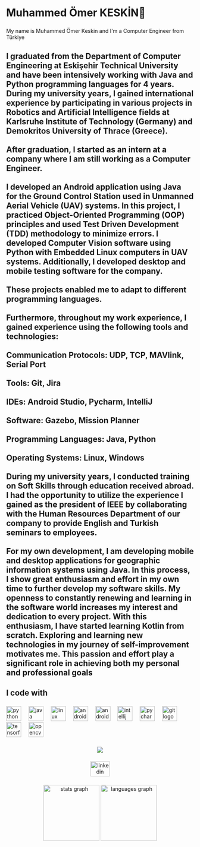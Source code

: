 <h1 align="left">Muhammed Ömer KESKİN👋</h1>

###

<p align="left">My name is Muhammed Ömer Keskin and I'm a Computer Engineer from Türkiye</p>

###

<h2 align="left">I graduated from the Department of Computer Engineering at Eskişehir Technical University and have been intensively working with Java and Python programming languages for 4 years. During my university years, I gained international experience by participating in various projects in Robotics and Artificial Intelligence fields at Karlsruhe Institute of Technology (Germany) and Demokritos University of Thrace (Greece).<br><br>After graduation, I started as an intern at a company where I am still working as a Computer Engineer.<br><br>I developed an Android application using Java for the Ground Control Station used in Unmanned Aerial Vehicle (UAV) systems. In this project, I practiced Object-Oriented Programming (OOP) principles and used Test Driven Development (TDD) methodology to minimize errors. I developed Computer Vision software using Python with Embedded Linux computers in UAV systems. Additionally, I developed desktop and mobile testing software for the company.<br><br>These projects enabled me to adapt to different programming languages.<br><br>Furthermore, throughout my work experience, I gained experience using the following tools and technologies:<br><br>Communication Protocols: UDP, TCP, MAVlink, Serial Port<br><br>Tools: Git, Jira<br><br>IDEs: Android Studio, Pycharm, IntelliJ<br><br>Software: Gazebo, Mission Planner<br><br>Programming Languages: Java, Python<br><br>Operating Systems: Linux, Windows<br><br>During my university years, I conducted training on Soft Skills through education received abroad. I had the opportunity to utilize the experience I gained as the president of IEEE by collaborating with the Human Resources Department of our company to provide English and Turkish seminars to employees.<br><br>For my own development, I am developing mobile and desktop applications for geographic information systems using Java. In this process, I show great enthusiasm and effort in my own time to further develop my software skills. My openness to constantly renewing and learning in the software world increases my interest and dedication to every project. With this enthusiasm, I have started learning Kotlin from scratch. Exploring and learning new technologies in my journey of self-improvement motivates me. This passion and effort play a significant role in achieving both my personal and professional goals</h2>

###

<h2 align="left">I code with</h2>

###

<div align="left">
  <img src="https://cdn.jsdelivr.net/gh/devicons/devicon/icons/python/python-original.svg" height="40" alt="python logo"  />
  <img width="12" />
  <img src="https://cdn.jsdelivr.net/gh/devicons/devicon/icons/java/java-original.svg" height="40" alt="java logo"  />
  <img width="12" />
  <img src="https://cdn.jsdelivr.net/gh/devicons/devicon/icons/linux/linux-original.svg" height="40" alt="linux logo"  />
  <img width="12" />
  <img src="https://cdn.jsdelivr.net/gh/devicons/devicon/icons/android/android-original.svg" height="40" alt="android logo"  />
  <img width="12" />
  <img src="https://cdn.jsdelivr.net/gh/devicons/devicon/icons/androidstudio/androidstudio-original.svg" height="40" alt="androidstudio logo"  />
  <img width="12" />
  <img src="https://cdn.jsdelivr.net/gh/devicons/devicon/icons/intellij/intellij-original.svg" height="40" alt="intellij logo"  />
  <img width="12" />
  <img src="https://cdn.jsdelivr.net/gh/devicons/devicon/icons/pycharm/pycharm-original.svg" height="40" alt="pycharm logo"  />
  <img width="12" />
  <img src="https://cdn.jsdelivr.net/gh/devicons/devicon/icons/git/git-original.svg" height="40" alt="git logo"  />
  <img width="12" />
  <img src="https://cdn.jsdelivr.net/gh/devicons/devicon/icons/tensorflow/tensorflow-original.svg" height="40" alt="tensorflow logo"  />
  <img width="12" />
  <img src="https://cdn.jsdelivr.net/gh/devicons/devicon/icons/opencv/opencv-original.svg" height="40" alt="opencv logo"  />
</div>

###

<div align="center">
  <img src="https://profile-counter.glitch.me/muhammedomerkeskin/count.svg?"  />
</div>

###

<div align="center">
  <a href="https://www.linkedin.com/in/muhammedomerkeskin/" target="_blank">
    <img src="https://raw.githubusercontent.com/maurodesouza/profile-readme-generator/master/src/assets/icons/social/linkedin/default.svg" width="52" height="40" alt="linkedin logo"  />
  </a>
</div>

###

<div align="center">
  <img src="https://github-readme-stats.vercel.app/api?username=muhammedomerkeskin&hide_title=false&hide_rank=false&show_icons=true&include_all_commits=true&count_private=true&disable_animations=false&theme=dracula&locale=en&hide_border=false&order=1" height="150" alt="stats graph"  />
  <img src="https://github-readme-stats.vercel.app/api/top-langs?username=muhammedomerkeskin&locale=en&hide_title=false&layout=compact&card_width=320&langs_count=5&theme=dracula&hide_border=false&order=2" height="150" alt="languages graph"  />
</div>

###

